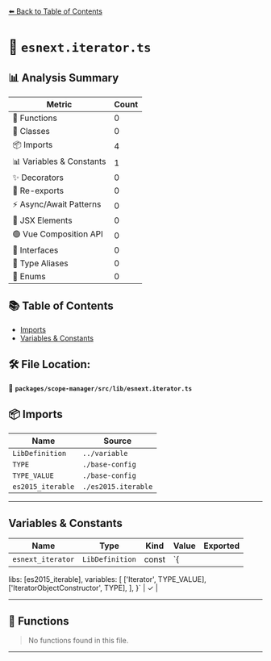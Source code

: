[⬅️ Back to Table of Contents](../../../../index.md)

# 📄 `esnext.iterator.ts`

## 📊 Analysis Summary

| Metric | Count |
|--------|-------|
| 🔧 Functions | 0 |
| 🧱 Classes | 0 |
| 📦 Imports | 4 |
| 📊 Variables & Constants | 1 |
| ✨ Decorators | 0 |
| 🔄 Re-exports | 0 |
| ⚡ Async/Await Patterns | 0 |
| 💠 JSX Elements | 0 |
| 🟢 Vue Composition API | 0 |
| 📐 Interfaces | 0 |
| 📑 Type Aliases | 0 |
| 🎯 Enums | 0 |

## 📚 Table of Contents

- [Imports](#imports)
- [Variables & Constants](#variables-constants)

## 🛠️ File Location:
📂 **`packages/scope-manager/src/lib/esnext.iterator.ts`**

## 📦 Imports

| Name | Source |
|------|--------|
| `LibDefinition` | `../variable` |
| `TYPE` | `./base-config` |
| `TYPE_VALUE` | `./base-config` |
| `es2015_iterable` | `./es2015.iterable` |


---

## Variables & Constants

| Name | Type | Kind | Value | Exported |
|------|------|------|-------|----------|
| `esnext_iterator` | `LibDefinition` | const | `{
  libs: [es2015_iterable],
  variables: [
    ['Iterator', TYPE_VALUE],
    ['IteratorObjectConstructor', TYPE],
  ],
}` | ✓ |


---

## 🔧 Functions

> No functions found in this file.


---